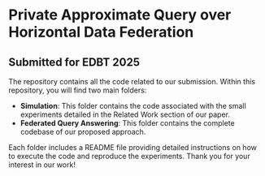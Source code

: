 # Private Approximate Query over Horizontal Data Federation
## Submitted for EDBT 2025

The repository contains all the code related  to our submission. Within this repository, you will find two main folders:

- **Simulation**: This folder contains the code associated with the small experiments detailed in the Related Work section of our paper.
- **Federated Query Answering**: This folder contains the complete codebase of our proposed approach.

Each folder includes a README file providing detailed instructions on how to execute the code and reproduce the experiments. Thank you for your interest in our work!

